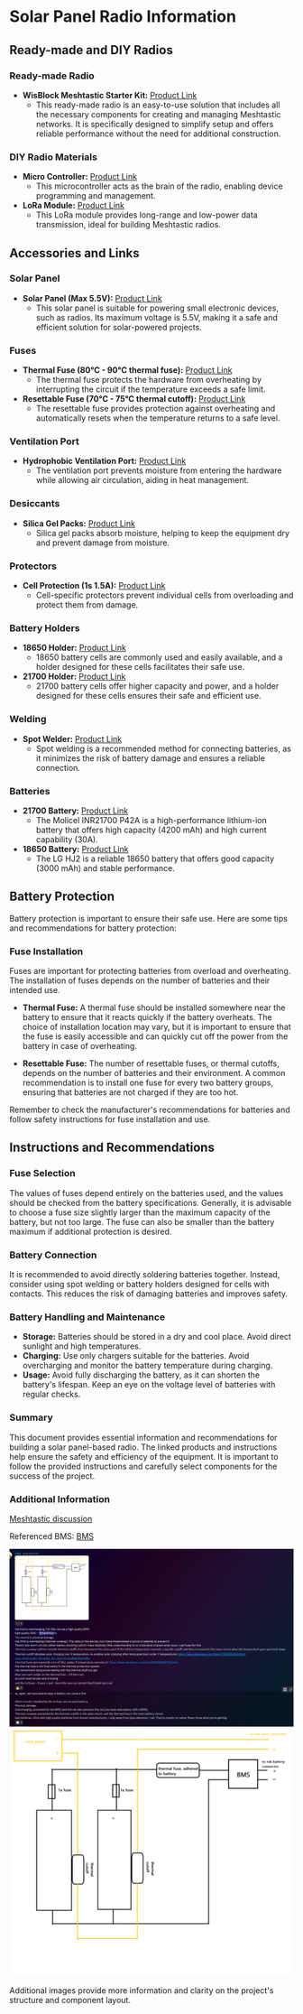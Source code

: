 # Solar Panel Radio Information

## Ready-made and DIY Radios

### Ready-made Radio

- **WisBlock Meshtastic Starter Kit:** [Product Link](https://store.rakwireless.com/products/wisblock-meshtastic-starter-kit?variant=43683420438726)
  - This ready-made radio is an easy-to-use solution that includes all the necessary components for creating and managing Meshtastic networks. It is specifically designed to simplify setup and offers reliable performance without the need for additional construction.

### DIY Radio Materials

- **Micro Controller:** [Product Link](https://www.aliexpress.com/item/1005006271779544.html?spm=a2g0o.cart.0.0.794538daCS7oNX&mp=1)
  - This microcontroller acts as the brain of the radio, enabling device programming and management.
- **LoRa Module:** [Product Link](https://www.aliexpress.com/item/1005003087292795.html?spm=a2g0o.detail.0.0.7f94VDNPVDNPup&mp=1)
  - This LoRa module provides long-range and low-power data transmission, ideal for building Meshtastic radios.

## Accessories and Links

### Solar Panel

- **Solar Panel (Max 5.5V):** [Product Link](https://www.aliexpress.com/item/1005004689060279.html)
  - This solar panel is suitable for powering small electronic devices, such as radios. Its maximum voltage is 5.5V, making it a safe and efficient solution for solar-powered projects.

### Fuses

- **Thermal Fuse (80°C - 90°C thermal fuse):** [Product Link](https://www.aliexpress.com/item/4000583221153.html)
  - The thermal fuse protects the hardware from overheating by interrupting the circuit if the temperature exceeds a safe limit.
- **Resettable Fuse (70°C - 75°C thermal cutoff):** [Product Link](https://www.aliexpress.com/item/32893056909.html)
  - The resettable fuse provides protection against overheating and automatically resets when the temperature returns to a safe level.

### Ventilation Port

- **Hydrophobic Ventilation Port:** [Product Link](https://www.aliexpress.com/item/1005006482403642.html)
  - The ventilation port prevents moisture from entering the hardware while allowing air circulation, aiding in heat management.

### Desiccants

- **Silica Gel Packs:** [Product Link](https://www.aliexpress.com/item/1005006191138911.html)
  - Silica gel packs absorb moisture, helping to keep the equipment dry and prevent damage from moisture.

### Protectors

- **Cell Protection (1s 1.5A):** [Product Link](https://www.aliexpress.com/item/1005006767554992.html)
  - Cell-specific protectors prevent individual cells from overloading and protect them from damage.

### Battery Holders

- **18650 Holder:** [Product Link](https://www.aliexpress.com/item/1005004221055140.html)
  - 18650 battery cells are commonly used and easily available, and a holder designed for these cells facilitates their safe use.
- **21700 Holder:** [Product Link](https://www.aliexpress.com/item/1005003204083647.html)
  - 21700 battery cells offer higher capacity and power, and a holder designed for these cells ensures their safe and efficient use.

### Welding

- **Spot Welder:** [Product Link](https://www.aliexpress.com/item/1005005928173134.html)
  - Spot welding is a recommended method for connecting batteries, as it minimizes the risk of battery damage and ensures a reliable connection.

### Batteries

- **21700 Battery:** [Product Link](https://akkula.fi/tuote/molicel-inr21700-p42a-li-ion-akkukenno-36v-4200-mah-30a-ei-suojapiiria-flat-top/)
  - The Molicel INR21700 P42A is a high-performance lithium-ion battery that offers high capacity (4200 mAh) and high current capability (30A).
- **18650 Battery:** [Product Link](https://akkula.fi/tuote/lg-hj2/)
  - The LG HJ2 is a reliable 18650 battery that offers good capacity (3000 mAh) and stable performance.

## Battery Protection

Battery protection is important to ensure their safe use. Here are some tips and recommendations for battery protection:

### Fuse Installation

Fuses are important for protecting batteries from overload and overheating. The installation of fuses depends on the number of batteries and their intended use.

- **Thermal Fuse:** A thermal fuse should be installed somewhere near the battery to ensure that it reacts quickly if the battery overheats. The choice of installation location may vary, but it is important to ensure that the fuse is easily accessible and can quickly cut off the power from the battery in case of overheating.

- **Resettable Fuse:** The number of resettable fuses, or thermal cutoffs, depends on the number of batteries and their environment. A common recommendation is to install one fuse for every two battery groups, ensuring that batteries are not charged if they are too hot.

Remember to check the manufacturer's recommendations for batteries and follow safety instructions for fuse installation and use.

## Instructions and Recommendations

### Fuse Selection

The values of fuses depend entirely on the batteries used, and the values should be checked from the battery specifications. Generally, it is advisable to choose a fuse size slightly larger than the maximum capacity of the battery, but not too large. The fuse can also be smaller than the battery maximum if additional protection is desired.

### Battery Connection

It is recommended to avoid directly soldering batteries together. Instead, consider using spot welding or battery holders designed for cells with contacts. This reduces the risk of damaging batteries and improves safety.

### Battery Handling and Maintenance

- **Storage:** Batteries should be stored in a dry and cool place. Avoid direct sunlight and high temperatures.
- **Charging:** Use only chargers suitable for the batteries. Avoid overcharging and monitor the battery temperature during charging.
- **Usage:** Avoid fully discharging the battery, as it can shorten the battery's lifespan. Keep an eye on the voltage level of batteries with regular checks.

### Summary

This document provides essential information and recommendations for building a solar panel-based radio. The linked products and instructions help ensure the safety and efficiency of the equipment. It is important to follow the provided instructions and carefully select components for the success of the project.

### Additional Information

[Meshtastic discussion](https://discord.com/channels/867578229534359593/970723761013800970/1241813046360408174)

Referenced BMS: [BMS](https://www.etsy.com/fi-en/listing/1609406536/mppt-solar-battery-charger-and-regulator)

![image](../assets/keskustelu.png)
![image](../assets/schema.png ":size=75%")

Additional images provide more information and clarity on the project's structure and component layout.
